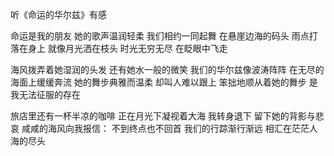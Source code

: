 听《命运的华尔兹》有感

命运是我的朋友
她的歌声温润轻柔
我们相约一同起舞
在悬崖边海的码头
雨点打落在身上
就像月光洒在枝头
时光无穷无尽
在眨眼中飞走

海风拨弄着她湿润的头发
还有她水一般的微笑
我们的华尔兹像波涛阵阵
在无尽的海面上缓缓奔流
她的舞步典雅而温柔
却叫人难以跟上
笨拙地顺从着她的舞步
是我无法征服的存在

旅店里还有一杯半凉的咖啡
正在月光下凝视着大海
我转身退下
留下她的背影与悲哀
咸咸的海风向我报信：
不到终点也不回首
我们的行踪渐行渐远
相汇在茫茫人海的尽头
